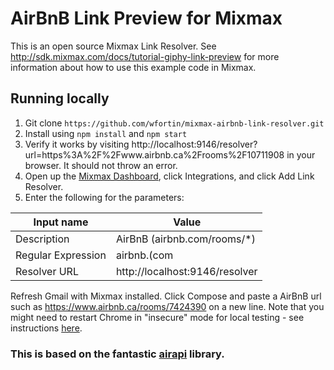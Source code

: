 # AirBnB Link Preview for Mixmax

This is an open source Mixmax Link Resolver. See <http://sdk.mixmax.com/docs/tutorial-giphy-link-preview> for more information about how to use this example code in Mixmax.

## Running locally

1. Git clone `https://github.com/wfortin/mixmax-airbnb-link-resolver.git`
2. Install using `npm install` and `npm start`
3. Verify it works by visiting http://localhost:9146/resolver?url=https%3A%2F%2Fwww.airbnb.ca%2Frooms%2F10711908 in your browser. It should not throw an error.
4. Open up the [Mixmax Dashboard](http://sdk.mixmax.com/docs/the-mixmax-dashboard), click Integrations, and click Add Link Resolver.
5. Enter the following for the parameters:


| Input name         | Value                          |
|--------------------|--------------------------------|
| Description        | AirBnB (airbnb.com/rooms/*)    |
| Regular Expression | airbnb.(com|ca)/rooms/[^\\/]+  |
| Resolver URL       | http://localhost:9146/resolver |

Refresh Gmail with Mixmax installed. Click Compose and paste a AirBnB url such as https://www.airbnb.ca/rooms/7424390 on a new line.
Note that you might need to restart Chrome in "insecure" mode for local testing - see instructions [here](http://sdk.mixmax.com/docs/chrome-insecure-content-https-request-blocked-when-developing-locally).

### This is based on the fantastic [airapi](https://github.com/phamtrisi/airapi) library.